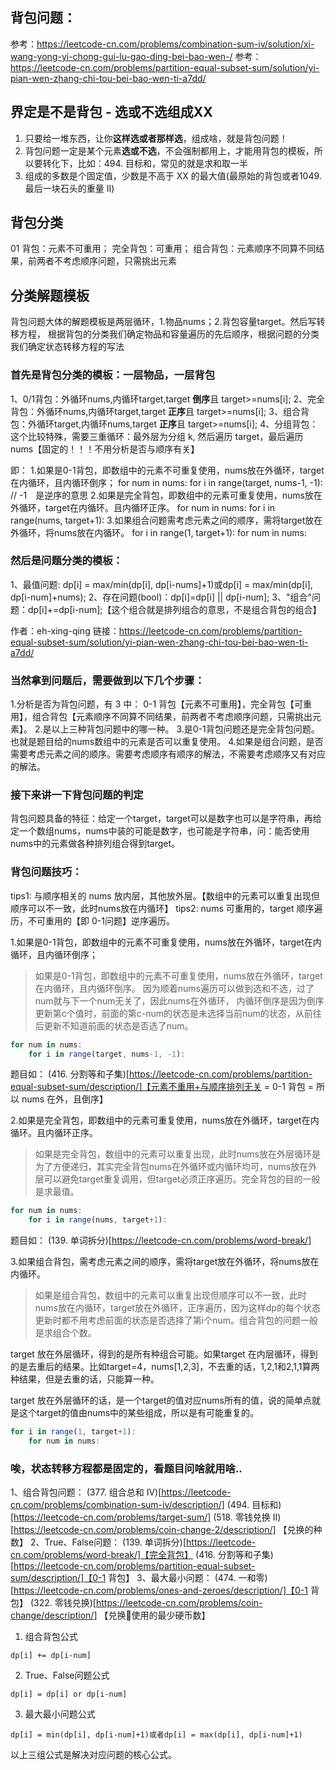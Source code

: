 
## 背包问题：

参考：https://leetcode-cn.com/problems/combination-sum-iv/solution/xi-wang-yong-yi-chong-gui-lu-gao-ding-bei-bao-wen-/
参考：https://leetcode-cn.com/problems/partition-equal-subset-sum/solution/yi-pian-wen-zhang-chi-tou-bei-bao-wen-ti-a7dd/

## 界定是不是背包 - 选或不选组成XX
1. 只要给一堆东西，让你**这样选或者那样选**，组成啥，就是背包问题！
2. 背包问题一定是某个元素**选或不选**，不会强制都用上，才能用背包的模板，所以要转化下，比如：494. 目标和，常见的就是求和取一半
3. 组成的多数是个固定值，少数是不高于 XX 的最大值(最原始的背包或者1049. 最后一块石头的重量 II)

## 背包分类
01 背包：元素不可重用；
完全背包：可重用；
组合背包：元素顺序不同算不同结果，前两者不考虑顺序问题，只需挑出元素

## 分类解题模板
背包问题大体的解题模板是两层循环，1.物品nums；2.背包容量target。然后写转移方程，
根据背包的分类我们确定物品和容量遍历的先后顺序，根据问题的分类我们确定状态转移方程的写法

### 首先是背包分类的模板：一层物品，一层背包
1、0/1背包：外循环nums,内循环target,target **倒序**且 target>=nums[i];
2、完全背包：外循环nums,内循环target,target **正序**且 target>=nums[i];
3、组合背包：外循环target,内循环nums,target **正序**且 target>=nums[i];
4、分组背包：这个比较特殊，需要三重循环：最外层为分组 k, 然后遍历 target，最后遍历 nums【固定的！！！不用分析是否与顺序有关】

即：
1.如果是0-1背包，即数组中的元素不可重复使用，nums放在外循环，target在内循环，且内循环倒序；
for num in nums:
    for i in range(target, nums-1, -1): // -1　是逆序的意思
2.如果是完全背包，即数组中的元素可重复使用，nums放在外循环，target在内循环。且内循环正序。
for num in nums:
    for i in range(nums, target+1):
3.如果组合问题需考虑元素之间的顺序，需将target放在外循环，将nums放在内循环。
for i in range(1, target+1):
    for num in nums:


### 然后是问题分类的模板：
1、最值问题: dp[i] = max/min(dp[i], dp[i-nums]+1)或dp[i] = max/min(dp[i], dp[i-num]+nums);
2、存在问题(bool)：dp[i]=dp[i] || dp[i-num];
3、"组合"问题：dp[i]+=dp[i-num];【这个组合就是排列组合的意思，不是组合背包的组合】

作者：eh-xing-qing
链接：https://leetcode-cn.com/problems/partition-equal-subset-sum/solution/yi-pian-wen-zhang-chi-tou-bei-bao-wen-ti-a7dd/

### 当然拿到问题后，需要做到以下几个步骤：
1.分析是否为背包问题，有 3 中： 0-1 背包【元素不可重用】，完全背包【可重用】，组合背包【元素顺序不同算不同结果，前两者不考虑顺序问题，只需挑出元素】。
2.是以上三种背包问题中的哪一种。
3.是0-1背包问题还是完全背包问题。也就是题目给的nums数组中的元素是否可以重复使用。
4.如果是组合问题，是否需要考虑元素之间的顺序。需要考虑顺序有顺序的解法，不需要考虑顺序又有对应的解法。

### 接下来讲一下背包问题的判定
背包问题具备的特征：给定一个target，target可以是数字也可以是字符串，再给定一个数组nums，nums中装的可能是数字，也可能是字符串，问：能否使用nums中的元素做各种排列组合得到target。

### 背包问题技巧：

tips1: 与顺序相关的 nums 放内层，其他放外层。【数组中的元素可以重复出现但顺序可以不一致，此时nums放在内循环】
tips2: nums 可重用的，target 顺序遍历，不可重用的【即 0-1问题】逆序遍历。


1.如果是0-1背包，即数组中的元素不可重复使用，nums放在外循环，target在内循环，且内循环倒序；

>如果是0-1背包，即数组中的元素不可重复使用，nums放在外循环，target在内循环，且内循环倒序。 因为顺着nums遍历可以做到选和不选，过了num就与下一个num无关了，因此nums在外循环， 内循环倒序是因为倒序更新第c个值时，前面的第c-num的状态是未选择当前num的状态，从前往后更新不知道前面的状态是否选了num。

```js
for num in nums:
    for i in range(target, nums-1, -1):
```

题目如：
(416. 分割等和子集)[https://leetcode-cn.com/problems/partition-equal-subset-sum/description/]【元素不重用+与顺序排列无关 = 0-1 背包 = 所以 nums 在外，且倒序】

2.如果是完全背包，即数组中的元素可重复使用，nums放在外循环，target在内循环。且内循环正序。

>如果是完全背包，数组中的元素可以重复出现，此时nums放在外层循环是为了方便递归，其实完全背包nums在外循环或内循环均可，nums放在外层可以避免target重复调用，但target必须正序遍历。完全背包的目的一般是求最值。

```js
for num in nums:
    for i in range(nums, target+1):
```

题目如：
(139. 单词拆分)[https://leetcode-cn.com/problems/word-break/]



3.如果组合背包，需考虑元素之间的顺序，需将target放在外循环，将nums放在内循环。

> 如果是组合背包，数组中的元素可以重复出现但顺序可以不一致，此时nums放在内循环，target放在外循环，正序遍历，因为这样dp的每个状态更新时都不用考虑前面的状态是否选择了第i个num。组合背包的问题一般是求组合个数。


 target 放在外层循环，得到的是所有种组合可能。如果target 在内层循环，得到的是去重后的结果。比如target=4，nums[1,2,3]，不去重的话，1,2,1和2,1,1算两种结果，但是去重的话，只能算一种。

target 放在外层循环的话，是一个target的值对应nums所有的值，说的简单点就是这个target的值由nums中的某些组成，所以是有可能重复的。

```js
for i in range(1, target+1):
    for num in nums:
```

### 唉，状态转移方程都是固定的，看题目问啥就用啥..

1、组合背包问题：
(377. 组合总和 Ⅳ)[https://leetcode-cn.com/problems/combination-sum-iv/description/]
(494. 目标和)[https://leetcode-cn.com/problems/target-sum/]
(518. 零钱兑换 II)[https://leetcode-cn.com/problems/coin-change-2/description/] 【兑换的种数】
2、True、False问题：
(139. 单词拆分)[https://leetcode-cn.com/problems/word-break/]【完全背包】
(416. 分割等和子集)[https://leetcode-cn.com/problems/partition-equal-subset-sum/description/]【0-1 背包】
3、最大最小问题：
(474. 一和零)[https://leetcode-cn.com/problems/ones-and-zeroes/description/]【0-1 背包】
(322. 零钱兑换)[https://leetcode-cn.com/problems/coin-change/description/] 【兑换使用的最少硬币数】

1. 组合背包公式

```
dp[i] += dp[i-num]
```

2. True、False问题公式

```
dp[i] = dp[i] or dp[i-num]
```

3. 最大最小问题公式

```
dp[i] = min(dp[i], dp[i-num]+1)或者dp[i] = max(dp[i], dp[i-num]+1)
```

以上三组公式是解决对应问题的核心公式。
